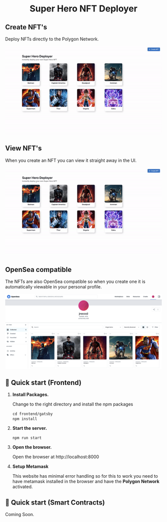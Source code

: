 
<h1 align="center">
  Super Hero NFT Deployer
</h1>

## Create NFT's 
Deploy NFTs directly to the Polygon Network.

![](./assets/createNFT.gif)
## View NFT's 
When you create an NFT you can view it straight away in the UI.

![](./assets/viewNFT.gif)

## OpenSea compatible
The NFTs are also OpenSea compatible so when you create one it is automatically viewable in your personal profile.

![](./assets/openSeaNFTs.png)


## 🚀 Quick start (Frontend)

1.  **Install Packages.**

    Change to the right directory and install the npm packages

    ```shell
    cd frontend/gatsby
    npm install
    ```

2.  **Start the server.**

    ```shell
    npm run start
    ```

3.  **Open the browser.**

    Open the browser at http://localhost:8000

4.  **Setup Metamask**
    
    This website has minimal error handling so for this to work you need to have metamask installed in the browser and have the **Polygon Network** activated.


## 🚀 Quick start (Smart Contracts)

Coming Soon.